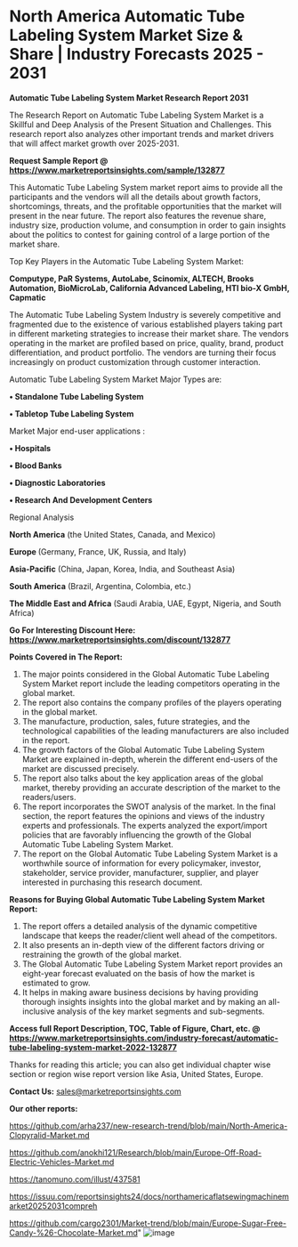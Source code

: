 # North America Automatic Tube Labeling System Market Size & Share | Industry Forecasts 2025 - 2031

<strong>Automatic Tube Labeling System Market Research Report 2031</strong>

The Research Report on Automatic Tube Labeling System Market is a Skillful and Deep Analysis of the Present Situation and Challenges. This research report also analyzes other important trends and market drivers that will affect market growth over 2025-2031.

<strong>Request Sample Report @ <a href=https://www.marketreportsinsights.com/sample/132877>https://www.marketreportsinsights.com/sample/132877</a></strong>

This Automatic Tube Labeling System market report aims to provide all the participants and the vendors will all the details about growth factors, shortcomings, threats, and the profitable opportunities that the market will present in the near future. The report also features the revenue share, industry size, production volume, and consumption in order to gain insights about the politics to contest for gaining control of a large portion of the market share.

Top Key Players in the Automatic Tube Labeling System Market:

<strong>Computype, PaR Systems, AutoLabe, Scinomix, ALTECH, Brooks Automation, BioMicroLab, California Advanced Labeling, HTI bio-X GmbH, Capmatic</strong>

The Automatic Tube Labeling System Industry is severely competitive and fragmented due to the existence of various established players taking part in different marketing strategies to increase their market share. The vendors operating in the market are profiled based on price, quality, brand, product differentiation, and product portfolio. The vendors are turning their focus increasingly on product customization through customer interaction.

Automatic Tube Labeling System Market Major Types are:

<strong>• Standalone Tube Labeling System

• Tabletop Tube Labeling System</strong>

Market Major end-user applications :

<strong>• Hospitals

• Blood Banks

• Diagnostic Laboratories

• Research And Development Centers</strong>

Regional Analysis

</u><strong><b>North America</b></strong> (the United States, Canada, and Mexico)

<strong><b>Europe </b></strong>(Germany, France, UK, Russia, and Italy)

<strong><b>Asia-Pacific</b></strong> (China, Japan, Korea, India, and Southeast Asia)

<strong><b>South America</b></strong> (Brazil, Argentina, Colombia, etc.)

<strong><b>The Middle East and Africa</b></strong> (Saudi Arabia, UAE, Egypt, Nigeria, and South Africa)

<strong>Go For Interesting Discount Here: <a href=https://www.marketreportsinsights.com/discount/132877>https://www.marketreportsinsights.com/discount/132877</a></strong>

<strong>Points Covered in The Report:</strong>
<ol>
  <li>The major points considered in the Global Automatic Tube Labeling System Market report include the leading competitors operating in the global market.</li>
  <li>The report also contains the company profiles of the players operating in the global market.</li>
  <li>The manufacture, production, sales, future strategies, and the technological capabilities of the leading manufacturers are also included in the report.</li>
  <li>The growth factors of the Global Automatic Tube Labeling System Market are explained in-depth, wherein the different end-users of the market are discussed precisely.</li>
  <li>The report also talks about the key application areas of the global market, thereby providing an accurate description of the market to the readers/users.</li>
  <li>The report incorporates the SWOT analysis of the market. In the final section, the report features the opinions and views of the industry experts and professionals. The experts analyzed the export/import policies that are favorably influencing the growth of the Global Automatic Tube Labeling System Market.</li>
  <li>The report on the Global Automatic Tube Labeling System Market is a worthwhile source of information for every policymaker, investor, stakeholder, service provider, manufacturer, supplier, and player interested in purchasing this research document.</li>
</ol>
<strong>Reasons for Buying Global Automatic Tube Labeling System Market Report:</strong>

<ol>
  <li>The report offers a detailed analysis of the dynamic competitive landscape that keeps the reader/client well ahead of the competitors.</li>
  <li>It also presents an in-depth view of the different factors driving or restraining the growth of the global market.</li>
  <li>The Global Automatic Tube Labeling System Market report provides an eight-year forecast evaluated on the basis of how the market is estimated to grow.</li>
  <li>It helps in making aware business decisions by having providing thorough insights insights into the global market and by making an all-inclusive analysis of the key market segments and sub-segments.</li>
</ol>
<strong>Access full Report Description, TOC, Table of Figure, Chart, etc. @ <a href=https://www.marketreportsinsights.com/industry-forecast/automatic-tube-labeling-system-market-2022-132877>https://www.marketreportsinsights.com/industry-forecast/automatic-tube-labeling-system-market-2022-132877</a></strong>


Thanks for reading this article; you can also get individual chapter wise section or region wise report version like Asia, United States, Europe.

<strong>Contact Us:</strong>
sales@marketreportsinsights.com

<strong>Our other reports:</strong>

<a href=https://github.com/arha237/new-research-trend/blob/main/North-America-Clopyralid-Market.md>https://github.com/arha237/new-research-trend/blob/main/North-America-Clopyralid-Market.md</a>

<a href=https://github.com/anokhi121/Research/blob/main/Europe-Off-Road-Electric-Vehicles-Market.md>https://github.com/anokhi121/Research/blob/main/Europe-Off-Road-Electric-Vehicles-Market.md</a>

<a href=https://tanomuno.com/illust/437581>https://tanomuno.com/illust/437581</a>

<a href=https://issuu.com/reportsinsights24/docs/northamericaflatsewingmachinemarket20252031compreh>https://issuu.com/reportsinsights24/docs/northamericaflatsewingmachinemarket20252031compreh</a>

<a href=https://github.com/cargo2301/Market-trend/blob/main/Europe-Sugar-Free-Candy-%26-Chocolate-Market.md>https://github.com/cargo2301/Market-trend/blob/main/Europe-Sugar-Free-Candy-%26-Chocolate-Market.md</a>"
![image](https://github.com/user-attachments/assets/bfc6aa0f-2c94-44fe-93ef-3a7273412926)
